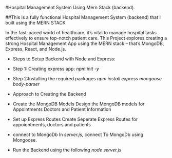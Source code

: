 #Hospital Management System Using Mern Stack (backend).

##This is a fully functional Hospital Management System (backend) that I built using the MERN STACK

In the fast-paced world of healthcare, it’s vital to manage hospital tasks effectively to ensure top-notch patient care. This Project explores creating a strong Hospital Management App using the MERN stack – that’s MongoDB, Express, React, and Node.js.

* Steps to Setup Backend with Node and Express:
* Step 1: Creating express app:
*npm init -y*

* Step 2:Installing the required packages
*npm install express mongoose body-parser*

* Approach to Creating the Backend 
* Create the MongoDB Models
Design the MongoDB models for Appointments Doctors and Patient Information
* Set up Express Routes
Create Seperate Express Routes for appoiontments, doctors and patients
* connect to MongoDb 
In *server.js*, connect To MongoDb using Mongoose.

* Run the Backend using the following
*node server.js*